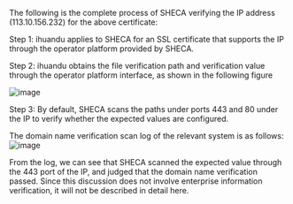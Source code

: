 
The following is the complete process of SHECA verifying the IP address (113.10.156.232) for the above certificate:

Step 1: ihuandu applies to SHECA for an SSL certificate that supports the IP through the operator platform provided by SHECA.

Step 2: ihuandu obtains the file verification path and verification value through the operator platform interface, as shown in the following figure

![image](https://github.com/SHECA-Alvin/cabgroup/assets/163508594/8835a474-8350-4147-88fc-8b7b67c2914d#pic_left)

Step 3: By default, SHECA scans the paths under ports 443 and 80 under the IP to verify whether the expected values ​​are configured.

The domain name verification scan log of the relevant system is as follows:
![image](https://github.com/SHECA-Alvin/cabgroup/assets/163508594/c379289e-90ab-4211-b902-5a9f4e9d431b#pic_left)

From the log, we can see that SHECA scanned the expected value through the 443 port of the IP, and judged that the domain name verification passed. Since this discussion does not involve enterprise information verification, it will not be described in detail here.
